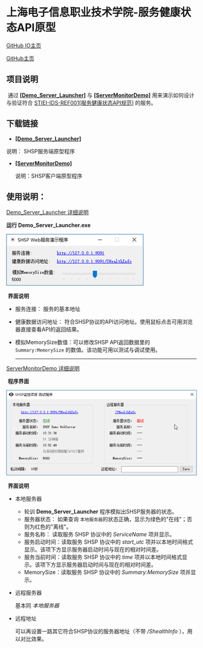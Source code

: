 # 上海电子信息职业技术学院-服务健康状态API原型


[GitHub IO主页](https://sonicdx.github.io/SHSP_STIEI_PrototypeDemo/)

[GitHub主页](https://github.com/sonicdx/SHSP_STIEI_PrototypeDemo/)

## 项目说明

​	通过 [**[Demo_Server_Launcher]**](https://github.com/sonicdx/SHSP_STIEI_PrototypeDemo/raw/master/Demo_Server_Launcher.7z) 与 [**[ServerMonitorDemo]**](https://github.com/sonicdx/SHSP_STIEI_PrototypeDemo/raw/master/ServerMonitorDemo.7z)  用来演示如何设计与验证符合 [STIEI-IDS-REF001[服务健康状态API规范]](https://sonicdx.github.io/STIEI_IDS_Documents/pages/STIEI-IDS-REF001.html) 的服务。

## 下载链接

+  [**[Demo_Server_Launcher]**](https://github.com/sonicdx/SHSP_STIEI_PrototypeDemo/raw/master/Demo_Server_Launcher.7z) 

  说明： SHSP服务端原型程序

+ [**[ServerMonitorDemo]**](https://github.com/sonicdx/SHSP_STIEI_PrototypeDemo/raw/master/ServerMonitorDemo.7z)

  说明：SHSP客户端原型程序

## 使用说明：

[Demo_Server_Launcher  详细说明](./Demo_Server_Launcher)

**运行 Demo_Server_Launcher.exe**

![Demo_Server_Launcher_ui](.\Images\Demo_Server_Launcher_ui.png)

​	**界面说明**

+ 服务连接： 服务的基本地址

+ 健康数据访问地址： 符合SHSP协议的API访问地址。使用鼠标点击可用浏览器直接查看API的返回结果。

+ 模拟MemorySize数值：可以修改SHSP API返回数据里的 `Summary:MemorySize` 的数值。该功能可用以测试与调试使用。

  ---

[ServerMonitorDemo  详细说明](./ServerMonitorDemo)

​	**程序界面**

![ServerMonitorDemo_ui](.\Images\ServerMonitorDemo_ui.png)

​	**界面说明**

+ 本地服务器

  + 轮训 **Demo_Server_Launcher** 程序模拟出SHSP服务器的状态。
  + 服务器状态： 如果查询 `本地服务器`的状态正确，显示为绿色的"在线"；否则为红色的"离线"。
  + 服务名称： 读取服务 SHSP 协议中的 *ServiceName* 项并显示。
  + 服务启动时间：读取服务 SHSP 协议中的 *start_utc* 项并以本地时间格式显示。该项下方显示服务器启动时间与现在的相对时间差。
  + 服务当前时间：读取服务 SHSP 协议中的 *time* 项并以本地时间格式显示。该项下方显示服务器启动时间与现在的相对时间差。
  + MemorySize：读取服务 SHSP 协议中的 *Summary:MemorySize* 项并显示。

+ 远程服务器

  基本同 *本地服务器*

+ 远程地址

  可以再设置一路其它符合SHSP协议的服务器地址（不带 */ShealthInfo* ），用以对比效果。
